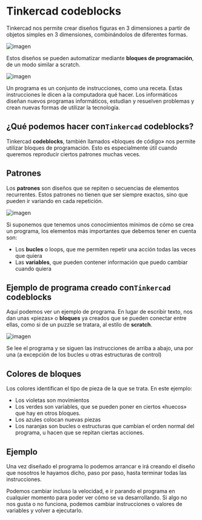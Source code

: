 
# Tinkercad codeblocks

Tinkercad nos permite crear diseños figuras en 3 dimensiones a partir de objetos simples en 3 dimensiones, combinándolos de diferentes formas.

![imagen](img/2022-12-07-09-09-21.png)

Estos diseños se pueden automatizar mediante **bloques de programación**, de un modo similar a scratch.

![imagen](img/2022-11-29-16-23-54.png)

Un programa es un conjunto de instrucciones, como una receta. Estas instrucciones le dicen a la computadora qué hacer. Los informáticos diseñan nuevos programas informáticos, estudian y resuelven problemas y crean nuevas formas de utilizar la tecnología.

## ¿Qué podemos hacer con``Tinkercad`` codeblocks?

Tinkercad **codeblocks**, también llamados «bloques de código» nos permite utilizar bloques de programación. Esto es especialmente útil cuando queremos reproducir ciertos patrones muchas veces.

## Patrones

Los **patrones** son diseños que se repiten o secuencias de elementos recurrentes. Estos patrones no tienen que ser siempre exactos, sino que pueden ir variando en cada repetición.

![imagen](img/2022-12-07-09-06-17.png)

Si suponemos que tenemos unos conocimientos mínimos de cómo se crea un programa, los elementos más importantes que debemos tener en cuenta son:

- Los **bucles** o loops, que me permiten repetir una acción todas las veces que quiera
- Las **variables**, que pueden contener información que puedo cambiar cuando quiera

## Ejemplo de programa creado con``Tinkercad`` codeblocks

Aquí podemos ver un ejemplo de programa. En lugar de escribir texto, nos dan unas «piezas» o **bloques** ya creados que se pueden conectar entre ellas, como si de un puzzle se tratara, al estilo de **scratch**.

![imagen](img/2022-11-29-16-24-12.png)

Se lee el programa y se siguen las instrucciones de arriba a abajo, una por una (a excepción de los bucles u otras estructuras de control)

## Colores de bloques

Los colores identifican el tipo de pieza de la que se trata. En este ejemplo:

- Los violetas son movimientos
- Los verdes son variables, que se pueden poner en ciertos «huecos» que hay en otros bloques.
- Los azules colocan nuevas piezas
- Los naranjas son bucles o estructuras que cambian el orden normal del programa, u hacen que se repitan ciertas acciones.

## Ejemplo

Una vez diseñado el programa lo podemos arrancar e irá creando el diseño que nosotros le hayamos dicho, paso por paso, hasta terminar todas las instrucciones.

Podemos cambiar incluso la velocidad, e ir parando el programa en cualquier momento para poder ver cómo se va desarrollando. Si algo no nos gusta o no funciona, podemos cambiar instrucciones o valores de variables y volver a ejecutarlo.